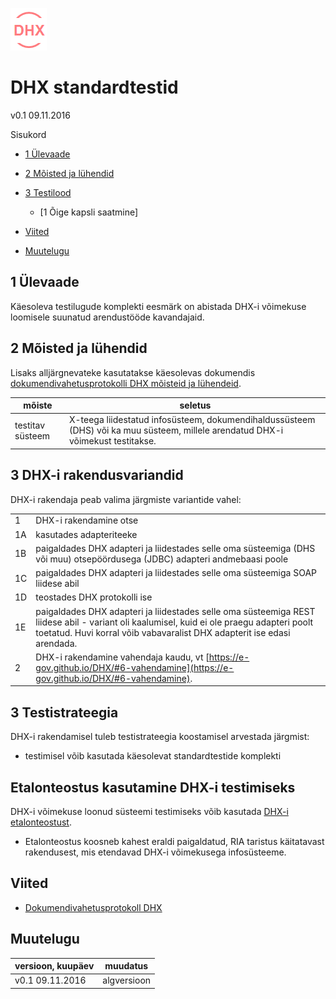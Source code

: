 ![](DHX.PNG)

# DHX standardtestid

v0.1 09.11.2016

Sisukord

- [1 Ülevaade](#1-Ülevaade)
- [2 Mõisted ja lühendid](#2-mõisted-ja-lühendid)
- [3 Testilood]()
  - [1 Õige kapsli saatmine] 

- [Viited](#viited)
- [Muutelugu](#muutelugu)

## 1 Ülevaade

Käesoleva testilugude komplekti eesmärk on abistada DHX-i võimekuse loomisele suunatud arendustööde kavandajaid.

## 2 Mõisted ja lühendid

Lisaks alljärgnevateke kasutatakse käesolevas dokumendis [dokumendivahetusprotokolli DHX mõisteid ja lühendeid](https://e-gov.github.io/DHX/#3-m%C3%B5isted-ja-l%C3%BChendid).

| mõiste | seletus |
|--------|---------|
| testitav süsteem | X-teega liidestatud infosüsteem, dokumendihaldussüsteem (DHS) või ka muu süsteem, millele arendatud DHX-i võimekust testitakse. |

## 3 DHX-i rakendusvariandid

DHX-i rakendaja peab valima järgmiste variantide vahel:

|  |  |
|--|---|
| 1 | DHX-i rakendamine otse |
| 1A | kasutades adapteriteeke |
| 1B | paigaldades DHX adapteri ja liidestades selle oma süsteemiga (DHS või muu) otsepöördusega (JDBC) adapteri andmebaasi poole | 
| 1C | paigaldades DHX adapteri ja liidestades selle oma süsteemiga SOAP liidese abil |
| 1D | teostades DHX protokolli ise |
| 1E | paigaldades DHX adapteri ja liidestades selle oma süsteemiga REST liidese abil - variant oli kaalumisel, kuid ei ole praegu adapteri poolt toetatud. Huvi korral võib vabavaralist DHX adapterit ise edasi arendada. |
| 2  | DHX-i rakendamine vahendaja kaudu, vt [https://e-gov.github.io/DHX/#6-vahendamine](https://e-gov.github.io/DHX/#6-vahendamine). |

## 3 Testistrateegia



DHX-i rakendamisel tuleb testistrateegia koostamisel arvestada järgmist:

- testimisel võib kasutada käesolevat standardtestide komplekti

## Etalonteostus kasutamine DHX-i testimiseks

DHX-i võimekuse loonud süsteemi testimiseks võib kasutada [DHX-i etalonteostust](https://github.com/e-gov/DHX-etalon).
- Etalonteostus koosneb kahest eraldi paigaldatud, RIA taristus käitatavast rakendusest, mis etendavad DHX-i võimekusega infosüsteeme. 

## Viited

- [Dokumendivahetusprotokoll DHX](https://e-gov.github.io/DHX/)

## Muutelugu

| versioon, kuupäev | muudatus |
|-------------------|----------|
| v0.1 09.11.2016   | algversioon |
